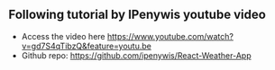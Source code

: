 ## Following tutorial by IPenywis youtube video

- Access the video here https://www.youtube.com/watch?v=gd7S4qTibzQ&feature=youtu.be
- Github repo: https://github.com/ipenywis/React-Weather-App
